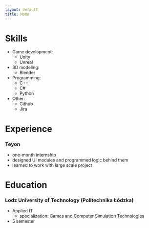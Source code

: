 ```yaml
---
layout: default
title: Home
---
```


# Skills

- Game development:
    - Unity
    - Unreal
- 3D modeling:
    - Blender
- Programming:
    - C++
    - C#
    - Python
- Other:
    - Github
    - Jira

# Experience

### Teyon

- one-month internship
- designed UI modules and programmed logic behind them
- learned to work with large scale project

# Education

### Lodz University of Technology (Politechnika Łódzka)

- Applied IT
    - specialization: Games and Computer Simulation Technologies
- 5 semester
